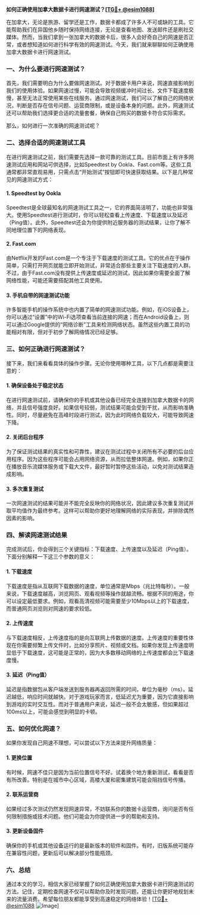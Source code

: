 **如何正确使用加拿大数据卡进行网速测试？[[TG💪+ @esim1088](https://t.me/s/esim1088)]**

在加拿大，无论是旅游、留学还是工作，数据卡都成了许多人不可或缺的工具。它能帮助我们在异国他乡随时保持网络连接，无论是查看地图、发送邮件还是刷社交媒体。然而，当我们拿到一张加拿大的数据卡后，很多人会好奇自己的网速是否正常，或者想知道如何进行科学有效的网速测试。今天，我们就来聊聊如何正确使用加拿大数据卡进行网速测试。

### 一、为什么要进行网速测试？

首先，我们需要明白为什么要做网速测试。对于数据卡用户来说，网速直接影响到我们的使用体验。如果网速过慢，可能会导致视频缓冲时间过长、文件下载速度极慢，甚至无法正常使用某些在线服务。通过网速测试，我们可以了解自己的网络状况，判断是否存在信号问题、运营商限制，或是设备本身的问题。此外，网速测试还可以帮助我们选择更合适的流量套餐，确保自己购买的数据卡符合实际需求。

那么，如何进行一次准确的网速测试呢？

### 二、选择合适的网速测试工具

在进行网速测试之前，我们需要先选择一款可靠的测试工具。目前市面上有许多网速测试应用和网站可供选择，比如Speedtest by Ookla、Fast.com等。这些工具通常都非常直观易用，只需点击“开始测试”按钮即可快速获取结果。以下是几种常见的网速测试方式：

#### 1. Speedtest by Ookla
Speedtest是全球最知名的网速测试工具之一，它的界面简洁明了，功能也非常强大。使用Speedtest进行测试时，你可以轻松查看上传速度、下载速度以及延迟（Ping值）。此外，Speedtest还会为你提供附近服务器的测试结果，让你了解不同地理位置下的网络表现。

#### 2. Fast.com
由Netflix开发的Fast.com是一个专注于下载速度的测试工具。它的优点在于操作简单，只需打开网页就能立即开始测试，非常适合那些主要关注下载速度的人群。不过，由于Fast.com没有提供上传速度或延迟的测试，因此如果你需要全面了解网络性能，可能还需要搭配其他工具使用。

#### 3. 手机自带的网速测试功能
许多智能手机的操作系统中也内置了简单的网速测试功能。例如，在iOS设备上，你可以通过“设置”中的Wi-Fi选项查看当前连接的网速；而在Android设备上，则可以通过Google提供的“网络诊断”工具来检测网络状态。虽然这些内置工具的功能相对有限，但对于初步了解网络情况已经足够。

### 三、如何正确进行网速测试？

接下来，我们来看看具体的操作步骤。无论你使用哪种工具，以下几点都是需要注意的：

#### 1. 确保设备处于稳定状态
在进行网速测试前，请确保你的手机或其他设备已经完全连接到加拿大数据卡的网络，并且信号强度良好。如果信号较弱，测试结果可能会受到干扰，从而影响准确性。同时，尽量避免在高峰时段进行测试，因为此时网络负载较大，可能导致网速下降。

#### 2. 关闭后台程序
为了保证测试结果的真实性和可靠性，建议在测试过程中关闭所有不必要的后台应用程序。因为这些程序可能会占用网络资源，从而拉低整体网速。例如，如果你正在播放音乐流媒体服务或下载大文件，最好暂时暂停这些活动，以免对测试结果造成影响。

#### 3. 多次重复测试
一次网速测试的结果可能并不能完全反映你的网络状况，因此建议多次重复测试并取平均值作为最终参考。这样可以帮助你更好地理解网络的实际表现，并排除偶然因素的影响。

### 四、解读网速测试结果

完成测试后，你会得到三个关键指标：下载速度、上传速度以及延迟（Ping值）。下面分别解释一下这三个参数的意义：

#### 1. 下载速度
下载速度是指从互联网下载数据的速度，单位通常是Mbps（兆比特每秒）。一般来说，下载速度越高，浏览网页、观看视频等操作就越流畅。根据不同的用途，你可以设定最低要求。例如，观看高清视频可能需要至少10Mbps以上的下载速度，而普通网页浏览则对网速的要求较低。

#### 2. 上传速度
与下载速度相反，上传速度指的是向互联网上传数据的速度。上传速度的重要性体现在你需要频繁上传文件时，比如分享照片、视频或文档。如果你发现上传速度明显低于下载速度，这可能是正常的，因为大多数移动网络的上传速度都会比下载速度慢。

#### 3. 延迟（Ping值）
延迟是指数据包从客户端发送到服务器再返回所需的时间，单位为毫秒（ms）。延迟越低，响应时间就越快。对于游戏玩家而言，低延迟尤为重要，因为它直接影响到游戏的实时交互性。而对于普通用户来说，延迟一般不会太敏感，但如果超过100ms以上，可能会感觉到明显的卡顿。

### 五、如何优化网速？

如果你发现自己网速不理想，可以尝试以下方法来提升网络质量：

#### 1. 更换位置
有时候，网速不佳只是因为当前位置信号不好。试着换个地方重新测试，看看是否有所改善。特别是在城市中心区域，高楼大厦和密集建筑可能会阻挡信号传播。

#### 2. 联系运营商
如果经过多次测试仍然发现网速异常，不妨联系你的数据卡运营商，询问是否有任何限制措施或技术问题。他们可能会为你提供进一步的帮助和支持。

#### 3. 更新设备固件
确保你的手机或其他设备运行的是最新版本的软件和固件。有时，旧版系统可能存在兼容性问题，更新后可以解决部分性能瓶颈。

### 六、总结

通过本文的学习，相信大家已经掌握了如何正确使用加拿大数据卡进行网速测试的方法。记住，定期检查网速不仅可以帮助你及时发现问题，还能让你更好地规划未来的流量消费。希望每位朋友都能享受到高速稳定的网络体验！[[TG💪+ @esim1088](https://t.me/s/esim1088) ![Image](https://i.postimg.cc/4NQfJmqS/Snipaste-2025-05-13-00-14-12.png)]
